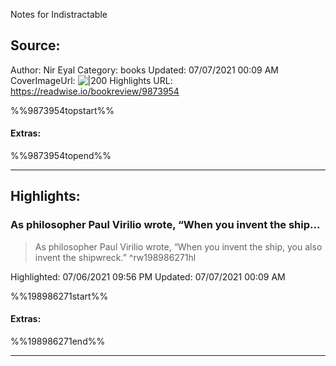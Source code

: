 Notes for Indistractable

## Source:
Author: Nir Eyal
Category: books
Updated: 07/07/2021 00:09 AM
CoverImageUrl: 
![|200](https://images-na.ssl-images-amazon.com/images/I/41SKW5hznWL._SL200_.jpg)
Highlights URL: https://readwise.io/bookreview/9873954

%%9873954topstart%%
#### Extras:

%%9873954topend%%


 
-----
 ## Highlights:

### As philosopher Paul Virilio wrote, “When you invent the ship...
>As philosopher Paul Virilio wrote, “When you invent the ship, you also invent the shipwreck.” ^rw198986271hl


Highlighted: 07/06/2021 09:56 PM
Updated: 07/07/2021 00:09 AM

%%198986271start%%
#### Extras:

%%198986271end%%



------

